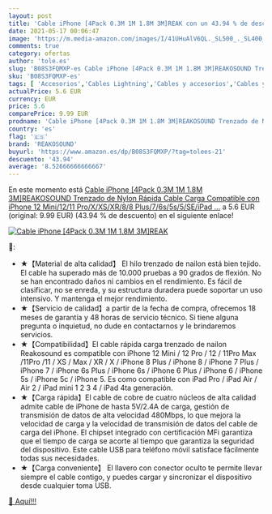 ```yaml
---
layout: post
title: 'Cable iPhone [4Pack 0.3M 1M 1.8M 3M]REAK con un 43.94 % de descuento'
date: 2021-05-17 00:06:47
image: 'https://m.media-amazon.com/images/I/41UHuAlV6QL._SL500_._SL400_.jpg'
comments: true
category: ofertas
author: 'tole.es'
slug: 'B08S3FQMXP-es Cable iPhone [4Pack 0.3M 1M 1.8M 3M]REAKOSOUND Trenzado de...'
sku: 'B08S3FQMXP-es'
tags: [ 'Accesorios','Cables Lightning','Cables y accesorios','Cables y conectores','Informática','iphone','reakosound', ]
actualPrice: 5.6 EUR
currency: EUR
price: 5.6
comparePrice: 9.99 EUR
prodname: 'Cable iPhone [4Pack 0.3M 1M 1.8M 3M]REAKOSOUND Trenzado de Nylon Rápida Cable Carga Compatible con iPhone 12 Mini/12/11 Pro/X/XS/XR/8/8 Plus/7/6s/5s/5/SE/iPad …'
country: 'es'
flag: '🇪🇸'
brand: 'REAKOSOUND'
buyurl: 'https://www.amazon.es/dp/B08S3FQMXP/?tag=tolees-21'
descuento: '43.94'
average: '8.52666666666667'
---
```


En este momento está [Cable iPhone [4Pack 0.3M 1M 1.8M 3M]REAKOSOUND Trenzado de Nylon Rápida Cable Carga Compatible con iPhone 12 Mini/12/11 Pro/X/XS/XR/8/8 Plus/7/6s/5s/5/SE/iPad …](https://www.amazon.es/dp/B08S3FQMXP/?tag=tolees-21) a 5.6 EUR (original: 9.99 EUR) (43.94 %  de descuento) en el siguiente enlace!

[![Cable iPhone [4Pack 0.3M 1M 1.8M 3M]REAK](https://m.media-amazon.com/images/I/41UHuAlV6QL._SL500_._SL400_.jpg)](https://www.amazon.es/dp/B08S3FQMXP/?tag=tolees-21)

🔎:

- ★【Material de alta calidad】 El hilo trenzado de nailon está bien tejido. El cable ha superado más de 10.000 pruebas a 90 grados de flexión. No se han encontrado daños ni cambios en el rendimiento. Es fácil de clasificar, no se enreda, y su estructura duradera puede soportar un uso intensivo. Y mantenga el mejor rendimiento.
- ★【Servicio de calidad】a partir de la fecha de compra, ofrecemos 18 meses de garantía y 48 horas de servicio técnico. Si tiene alguna pregunta o inquietud, no dude en contactarnos y le brindaremos servicios.
- ★【Compatibilidad】El cable rápida carga trenzado de nailon Reakosound es compatible con iPhone 12 Mini / 12 Pro / 12 / 11Pro Max /11Pro /11 / XS / Max / XR / X / iPhone 8 Plus / iPhone 8 / iPhone 7 Plus / iPhone 7 / iPhone 6s Plus / iPhone 6s / iPhone 6 Plus / iPhone 6 / iPhone 5s / iPhone 5c / iPhone 5. Es como compatible con iPad Pro / iPad Air / Air 2 / iPad mini 1 2 3 4 / iPad 4ta generación.
- ★【Carga rápida】El cable de cobre de cuatro núcleos de alta calidad admite cable de iPhone de hasta 5V/2.4A de carga, gestión de transmisión de datos de alta velocidad 480Mbps, lo que mejora la velocidad de carga y la velocidad de transmisión de datos del cable de carga del iPhone. El chipset integrado con certificación MFi garantiza que el tiempo de carga se acorte al tiempo que garantiza la seguridad del dispositivo. Este cable USB para teléfono móvil satisface fácilmente todas sus necesidades.
- ★【Carga conveniente】 El llavero con conector oculto te permite llevar siempre el cable contigo, y puedes cargar y sincronizar el dispositivo desde cualquier toma USB.

[🛒 Aquí!!!](https://www.amazon.es/dp/B08S3FQMXP/?tag=tolees-21)
